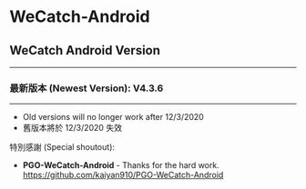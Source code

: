# WeCatch-Android

## WeCatch Android Version
---
### 最新版本 (Newest Version): V4.3.6
---
* Old versions will no longer work after 12/3/2020
* 舊版本將於 12/3/2020 失效

特別感謝 (Special shoutout):

* **PGO-WeCatch-Android** - Thanks for the hard work.
https://github.com/kaiyan910/PGO-WeCatch-Android
